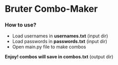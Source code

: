 # Bruter Combo-Maker

### How to use?

- Load usernames in **usernames.txt** (input dir)
- Load passwords in **passwords.txt** (input dir)
- Open main.py file to make combos

**Enjoy! combos will save in combos.txt** (output dir)
